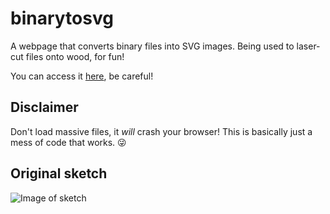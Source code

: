 # binarytosvg
A webpage that converts binary files into SVG images. Being used to laser-cut files onto wood, for fun!

You can access it [here](https://drakeluce.com/projects/binarytosvg), be careful!

## Disclaimer
Don't load massive files, it *will* crash your browser! This is basically just a mess of code that works. :stuck_out_tongue_winking_eye:

## Original sketch

![Image of sketch](https://i.imgur.com/NWgYeuP.jpg)

